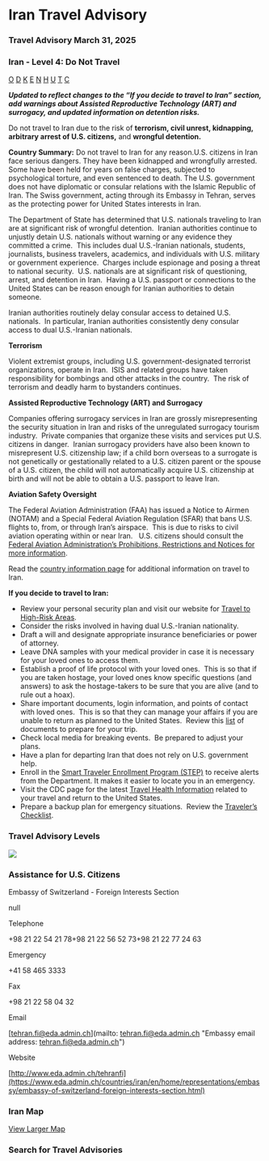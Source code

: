 # Iran Travel Advisory

### Travel Advisory March 31, 2025

### Iran - Level 4: Do Not Travel

[O](javascript:void(0); "Tool Tip: Other")
[D](javascript:void(0); "Tool Tip: Wrongful Detention")
[K](javascript:void(0); "Tool Tip: Kidnap and Hostage")
[E](javascript:void(0); "Tool Tip: Event")
[N](javascript:void(0); "Tool Tip: Disaster")
[H](javascript:void(0); "Tool Tip: Health")
[U](javascript:void(0); "Tool Tip: Civil Unrest")
[T](javascript:void(0); "Tool Tip: Terrorism")
[C](javascript:void(0); "Tool Tip: Crimes")

***Updated to reflect changes to the “If you decide to travel to Iran” section, add warnings about Assisted Reproductive Technology (ART) and surrogacy, and updated information on detention risks.***

Do not travel to Iran due to the risk of **terrorism, civil unrest, kidnapping, arbitrary arrest of U.S. citizens,** and **wrongful detention.**

**Country Summary:** Do not travel to Iran for any reason.U.S. citizens in Iran face serious dangers. They have been kidnapped and wrongfully arrested. Some have been held for years on false charges, subjected to psychological torture, and even sentenced to death. The U.S. government does not have diplomatic or consular relations with the Islamic Republic of Iran. The Swiss government, acting through its Embassy in Tehran, serves as the protecting power for United States interests in Iran.

The Department of State has determined that U.S. nationals traveling to Iran are at significant risk of wrongful detention.  Iranian authorities continue to unjustly detain U.S. nationals without warning or any evidence they committed a crime.  This includes dual U.S.-Iranian nationals, students, journalists, business travelers, academics, and individuals with U.S. military or government experience.  Charges include espionage and posing a threat to national security.  U.S. nationals are at significant risk of questioning, arrest, and detention in Iran.  Having a U.S. passport or connections to the United States can be reason enough for Iranian authorities to detain someone.

Iranian authorities routinely delay consular access to detained U.S. nationals.  In particular, Iranian authorities consistently deny consular access to dual U.S.-Iranian nationals.

**Terrorism**

Violent extremist groups, including U.S. government-designated terrorist organizations, operate in Iran.  ISIS and related groups have taken responsibility for bombings and other attacks in the country.  The risk of terrorism and deadly harm to bystanders continues.

**Assisted Reproductive Technology (ART) and Surrogacy**

Companies offering surrogacy services in Iran are grossly misrepresenting the security situation in Iran and risks of the unregulated surrogacy tourism industry.  Private companies that organize these visits and services put U.S. citizens in danger.  Iranian surrogacy providers have also been known to misrepresent U.S. citizenship law; if a child born overseas to a surrogate is not genetically or gestationally related to a U.S. citizen parent or the spouse of a U.S. citizen, the child will not automatically acquire U.S. citizenship at birth and will not be able to obtain a U.S. passport to leave Iran.

**Aviation Safety Oversight**

The Federal Aviation Administration (FAA) has issued a Notice to Airmen (NOTAM) and a Special Federal Aviation Regulation (SFAR) that bans U.S. flights to, from, or through Iran’s airspace.  This is due to risks to civil aviation operating within or near Iran.   U.S. citizens should consult the [Federal Aviation Administration’s Prohibitions, Restrictions and Notices for more information](https://www.faa.gov/air_traffic/publications/us_restrictions).

Read the [country information page](https://travel.state.gov/content/travel/en/international-travel/International-Travel-Country-Information-Pages/Iran.html) for additional information on travel to Iran.

**If you decide to travel to Iran:**

* Review your personal security plan and visit our website for [Travel to High-Risk Areas](https://travel.state.gov/content/travel/en/international-travel/before-you-go/travelers-with-special-considerations/high-risk-travelers.html).
* Consider the risks involved in having dual U.S.-Iranian nationality.
* Draft a will and designate appropriate insurance beneficiaries or power of attorney.
* Leave DNA samples with your medical provider in case it is necessary for your loved ones to access them.
* Establish a proof of life protocol with your loved ones.  This is so that if you are taken hostage, your loved ones know specific questions (and answers) to ask the hostage-takers to be sure that you are alive (and to rule out a hoax).
* Share important documents, login information, and points of contact with loved ones.  This is so that they can manage your affairs if you are unable to return as planned to the United States.  Review this [list](https://travel.state.gov/content/travel/en/international-travel/before-you-go/travelers-checklist.html) of documents to prepare for your trip.
* Check local media for breaking events.  Be prepared to adjust your plans.
* Have a plan for departing Iran that does not rely on U.S. government help.
* Enroll in the [Smart Traveler Enrollment Program (STEP)](https://step.state.gov/) to receive alerts from the Department. It makes it easier to locate you in an emergency.
* Visit the CDC page for the latest [Travel Health Information](https://wwwnc.cdc.gov/travel/destinations/list) related to your travel and return to the United States.
* Prepare a backup plan for emergency situations.  Review the [Traveler’s Checklist](https://travel.state.gov/content/travel/en/international-travel/before-you-go/travelers-checklist.html).

### Travel Advisory Levels

[![](/content/dam/NEWTravelAssets/images/travel-levelv2.svg)](/content/travel/en/international-travel/before-you-go/about-our-new-products.html "Travel Advisory Levels")

### Assistance for U.S. Citizens

Embassy of Switzerland - Foreign Interests Section

null

Telephone

+98 21 22 54 21 78+98 21 22 56 52 73+98 21 22 77 24 63

Emergency

+41 58 465 3333

Fax

+98 21 22 58 04 32

Email

[tehran.fi@eda.admin.ch](mailto: tehran.fi@eda.admin.ch "Embassy email address: tehran.fi@eda.admin.ch")

Website

[http://www.eda.admin.ch/tehranfi](https://www.eda.admin.ch/countries/iran/en/home/representations/embassy/embassy-of-switzerland-foreign-interests-section.html)

### Iran Map

[View Larger Map](https://travelmaps.state.gov/TSGMap/?extent=36.002763708,24.994586402,69.248215608,39.658665765 "Map of Iran")



### Search for Travel Advisories